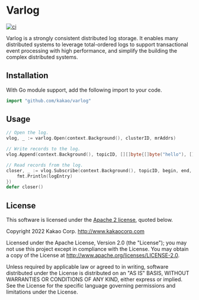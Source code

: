 # Varlog 

[![ci](https://github.com/kakao/varlog/actions/workflows/ci.yml/badge.svg?branch=main)](https://github.com/kakao/varlog/actions?query=workflow%3Aci+branch%3Amain)

Varlog is a strongly consistent distributed log storage. It enables many
distributed systems to leverage total-ordered logs to support transactional
event processing with high performance, and simplify the building the complex
distributed systems.

## Installation

With Go module support, add the following import to your code.

```go
import "github.com/kakao/varlog"
```

## Usage

```go
// Open the log.
vlog, _ := varlog.Open(context.Background(), clusterID, mrAddrs)

// Write records to the log.
vlog.Append(context.Background(), topicID, [][]byte{[]byte("hello"), []byte("varlog")})

// Read records from the log.
closer, _ := vlog.Subscribe(context.Background(), topicID, begin, end, func(logEntry varlogpb.LogEntry, err error) {
    fmt.Println(logEntry)
})
defer closer()
```

## License

This software is licensed under the [Apache 2 license](LICENSE), quoted below.

Copyright 2022 Kakao Corp. <http://www.kakaocorp.com>

Licensed under the Apache License, Version 2.0 (the "License"); you may not use
this project except in compliance with the License. You may obtain a copy of
the License at http://www.apache.org/licenses/LICENSE-2.0.

Unless required by applicable law or agreed to in writing, software distributed
under the License is distributed on an "AS IS" BASIS, WITHOUT WARRANTIES OR
CONDITIONS OF ANY KIND, either express or implied. See the License for the
specific language governing permissions and limitations under the License.
